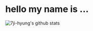 # hello my name is ...

![7ji-hyung's github stats](https://github-readme-stats.vercel.app/api?username=first-github-user)

